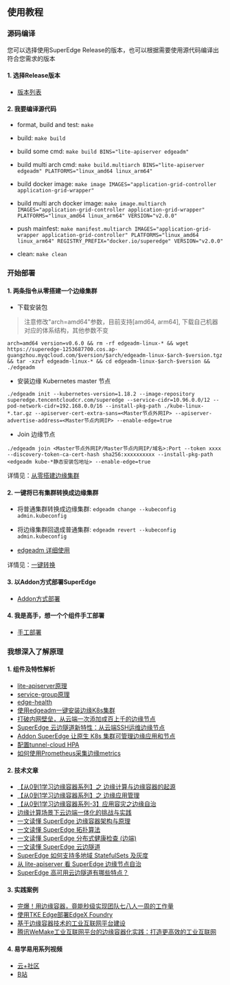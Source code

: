 ## 使用教程

### 源码编译
您可以选择使用SuperEdge Release的版本，也可以根据需要使用源代码编译出符合您需求的版本

#### 1. 选择Release版本
- [版本列表](../CHANGELOG/README.md)

#### 2. 我要编译源代码

- format, build and test: `make`

- build: `make build`

- build some cmd: `make build BINS="lite-apiserver edgeadm"`

- build multi arch cmd: `make build.multiarch BINS="lite-apiserver edgeadm" PLATFORMS="linux_amd64 linux_arm64"`

- build docker image: `make image IMAGES="application-grid-controller application-grid-wrapper"`

- build multi arch docker image: `make image.multiarch IMAGES="application-grid-controller application-grid-wrapper" PLATFORMS="linux_amd64 linux_arm64" VERSION="v2.0.0"`

- push mainfest: `make manifest.multiarch IMAGES="application-grid-wrapper application-grid-controller" PLATFORMS="linux_amd64 linux_arm64" REGISTRY_PREFIX="docker.io/superedge" VERSION="v2.0.0"`

- clean: `make clean`

### 开始部署
#### 1. 两条指令从零搭建一个边缘集群
-   下载安装包
> 注意修改"arch=amd64"参数，目前支持[amd64, arm64], 下载自己机器对应的体系结构，其他参数不变
```shell
arch=amd64 version=v0.6.0 && rm -rf edgeadm-linux-* && wget https://superedge-1253687700.cos.ap-guangzhou.myqcloud.com/$version/$arch/edgeadm-linux-$arch-$version.tgz && tar -xzvf edgeadm-linux-* && cd edgeadm-linux-$arch-$version && ./edgeadm
```

-   安装边缘 Kubernetes master 节点
```shell
./edgeadm init --kubernetes-version=1.18.2 --image-repository superedge.tencentcloudcr.com/superedge --service-cidr=10.96.0.0/12 --pod-network-cidr=192.168.0.0/16 --install-pkg-path ./kube-linux-*.tar.gz --apiserver-cert-extra-sans=<Master节点外网IP> --apiserver-advertise-address=<Master节点内网IP> --enable-edge=true
```

-   Join 边缘节点
```shell
./edgeadm join <Master节点外网IP/Master节点内网IP/域名>:Port --token xxxx --discovery-token-ca-cert-hash sha256:xxxxxxxxxx --install-pkg-path <edgeadm kube-*静态安装包地址> --enable-edge=true 
```

详情见：[从零搭建边缘集群](./installation/install_edge_kubernetes_CN.md)

#### 2. 一键将已有集群转换成边缘集群

- 将普通集群转换成边缘集群: `edgeadm change --kubeconfig admin.kubeconfig`

- 将边缘集群回退成普通集群: `edgeadm revert --kubeconfig admin.kubeconfig`

- [edgeadm 详细使用](./install_via_edgeadm_CN.md)

详情见：[一键转换](./installation/install_via_edgeadm_CN.md)

#### 3. 以Addon方式部署SuperEdge
- [Addon方式部署](./installation/addon_superedge_CN.md)

#### 4. 我是高手，想一个个组件手工部署

- [手工部署](./installation/install_manually_CN.md)

### 我想深入了解原理
#### 1. 组件及特性解析
- [lite-apiserver原理](./components/lite-apiserver_CN.md)
- [service-group原理](./components/serviceGroup_CN.md)
- [edge-health](./components/edge-health_CN.md)
- [使用edgeadm一键安装边缘K8s集群](https://mp.weixin.qq.com/s/zHs_qmD8781r-h4tkie0qQ)
- [打破内网壁垒，从云端一次添加成百上千的边缘节点](https://mp.weixin.qq.com/s/JmzQuiBBkNwS9hpS0hIg7A)
- [SuperEdge 云边隧道新特性：从云端SSH运维边缘节点](https://mp.weixin.qq.com/s/J-sxkiL62FAjGBRHERPbKg)
- [Addon SuperEdge 让原生 K8s 集群可管理边缘应用和节点](https://mp.weixin.qq.com/s/1CnvqASzLnOShj8Hoh-Trw)
- [配置tunnel-cloud HPA](./components/tunnel-cloud-hpa_CN.md)
- [如何使用Prometheus采集边缘metrics](./components/deploy_monitor_CN.md)

#### 2. 技术文章

  - [【从0到1学习边缘容器系列】之 边缘计算与边缘容器的起源](https://mp.weixin.qq.com/s/D0yYtBSAOjJa1LnIr6rTLQ)
  - [【从0到1学习边缘容器系列】之 边缘应用管理](https://mp.weixin.qq.com/s/MUSNACSkeoxAlViltXPO7A)
  - [【从0到1学习边缘容器系列-3】应用容灾之边缘自治](https://mp.weixin.qq.com/s/GbPDdy4u6j5PDrT8Zpr05w)
  - [边缘计算场景下云边端一体化的挑战与实践](https://mp.weixin.qq.com/s/rCA6AKQ7CCZ6Zu81olDVDQ)
  - [一文读懂 SuperEdge 边缘容器架构与原理](https://mp.weixin.qq.com/s/V29ga-fOM2KEq-dlKo-FuA)
  - [一文读懂 SuperEdge 拓扑算法](https://mp.weixin.qq.com/s/oK7E_USE23Hdp5i1fHN_Tw)
  - [一文读懂 SuperEdge 分布式健康检查 (边端)](https://mp.weixin.qq.com/s/E3kBBxfV6_TvNZj5IGkAvQ)
  - [一文读懂 SuperEdge 云边隧道](https://mp.weixin.qq.com/s/5btXwUot0vSGvUlzVcofLg)
  - [SuperEdge 如何支持多地域 StatefulSets 及灰度](https://mp.weixin.qq.com/s/PBGA5Rd-LVKLZawpjHL_Eg)
  - [从 lite-apiserver 看 SuperEdge 边缘节点自治](https://mp.weixin.qq.com/s/kRmkiOVWCwVvhp4veqWWpA)
  - [SuperEdge 高可用云边隧道有哪些特点？](https://mp.weixin.qq.com/s/RId4f-ia326-9wFn4VKE2w)

#### 3. 实践案例
- [完爆！用边缘容器，竟能秒级实现团队七八人一周的工作量](https://mp.weixin.qq.com/s/FMO6V1pvG-Xyi9xfBttCQA)
- [使用TKE Edge部署EdgeX Foundry](https://mp.weixin.qq.com/s/0OOBazTMJQh4SXItNaVIMQ)
- [基于边缘容器技术的工业互联网平台建设](https://mp.weixin.qq.com/s/And8uUFxJZZeTJM_e_7pDA)
- [腾讯WeMake工业互联网平台的边缘容器化实践：打造更高效的工业互联网](https://mp.weixin.qq.com/s/evalqNiqoM2dly57A0Cgrg)

#### 4. 易学易用系列视频
- [云+社区](https://cloud.tencent.com/developer/user/5016738)
- [B站](https://space.bilibili.com/1803883492/channel/detail?cid=191686)
